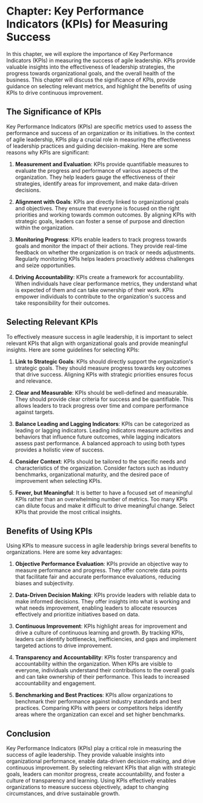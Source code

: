 Chapter: Key Performance Indicators (KPIs) for Measuring Success
================================================================

In this chapter, we will explore the importance of Key Performance Indicators (KPIs) in measuring the success of agile leadership. KPIs provide valuable insights into the effectiveness of leadership strategies, the progress towards organizational goals, and the overall health of the business. This chapter will discuss the significance of KPIs, provide guidance on selecting relevant metrics, and highlight the benefits of using KPIs to drive continuous improvement.

The Significance of KPIs
------------------------

Key Performance Indicators (KPIs) are specific metrics used to assess the performance and success of an organization or its initiatives. In the context of agile leadership, KPIs play a crucial role in measuring the effectiveness of leadership practices and guiding decision-making. Here are some reasons why KPIs are significant:

1. **Measurement and Evaluation**: KPIs provide quantifiable measures to evaluate the progress and performance of various aspects of the organization. They help leaders gauge the effectiveness of their strategies, identify areas for improvement, and make data-driven decisions.

2. **Alignment with Goals**: KPIs are directly linked to organizational goals and objectives. They ensure that everyone is focused on the right priorities and working towards common outcomes. By aligning KPIs with strategic goals, leaders can foster a sense of purpose and direction within the organization.

3. **Monitoring Progress**: KPIs enable leaders to track progress towards goals and monitor the impact of their actions. They provide real-time feedback on whether the organization is on track or needs adjustments. Regularly monitoring KPIs helps leaders proactively address challenges and seize opportunities.

4. **Driving Accountability**: KPIs create a framework for accountability. When individuals have clear performance metrics, they understand what is expected of them and can take ownership of their work. KPIs empower individuals to contribute to the organization's success and take responsibility for their outcomes.

Selecting Relevant KPIs
-----------------------

To effectively measure success in agile leadership, it is important to select relevant KPIs that align with organizational goals and provide meaningful insights. Here are some guidelines for selecting KPIs:

1. **Link to Strategic Goals**: KPIs should directly support the organization's strategic goals. They should measure progress towards key outcomes that drive success. Aligning KPIs with strategic priorities ensures focus and relevance.

2. **Clear and Measurable**: KPIs should be well-defined and measurable. They should provide clear criteria for success and be quantifiable. This allows leaders to track progress over time and compare performance against targets.

3. **Balance Leading and Lagging Indicators**: KPIs can be categorized as leading or lagging indicators. Leading indicators measure activities and behaviors that influence future outcomes, while lagging indicators assess past performance. A balanced approach to using both types provides a holistic view of success.

4. **Consider Context**: KPIs should be tailored to the specific needs and characteristics of the organization. Consider factors such as industry benchmarks, organizational maturity, and the desired pace of improvement when selecting KPIs.

5. **Fewer, but Meaningful**: It is better to have a focused set of meaningful KPIs rather than an overwhelming number of metrics. Too many KPIs can dilute focus and make it difficult to drive meaningful change. Select KPIs that provide the most critical insights.

Benefits of Using KPIs
----------------------

Using KPIs to measure success in agile leadership brings several benefits to organizations. Here are some key advantages:

1. **Objective Performance Evaluation**: KPIs provide an objective way to measure performance and progress. They offer concrete data points that facilitate fair and accurate performance evaluations, reducing biases and subjectivity.

2. **Data-Driven Decision Making**: KPIs provide leaders with reliable data to make informed decisions. They offer insights into what is working and what needs improvement, enabling leaders to allocate resources effectively and prioritize initiatives based on data.

3. **Continuous Improvement**: KPIs highlight areas for improvement and drive a culture of continuous learning and growth. By tracking KPIs, leaders can identify bottlenecks, inefficiencies, and gaps and implement targeted actions to drive improvement.

4. **Transparency and Accountability**: KPIs foster transparency and accountability within the organization. When KPIs are visible to everyone, individuals understand their contributions to the overall goals and can take ownership of their performance. This leads to increased accountability and engagement.

5. **Benchmarking and Best Practices**: KPIs allow organizations to benchmark their performance against industry standards and best practices. Comparing KPIs with peers or competitors helps identify areas where the organization can excel and set higher benchmarks.

Conclusion
----------

Key Performance Indicators (KPIs) play a critical role in measuring the success of agile leadership. They provide valuable insights into organizational performance, enable data-driven decision-making, and drive continuous improvement. By selecting relevant KPIs that align with strategic goals, leaders can monitor progress, create accountability, and foster a culture of transparency and learning. Using KPIs effectively enables organizations to measure success objectively, adapt to changing circumstances, and drive sustainable growth.

